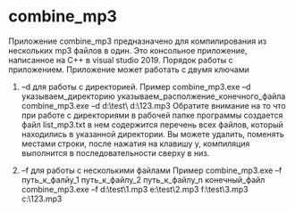 # combine_mp3
Приложение combine_mp3 предназначено для компилирования из нескольких mp3 файлов в один.
Это консольное приложение, написанное на С++ в visual studio 2019.
Порядок работы с приложением.
Приложение может работать с двумя ключами 
1)	–d для работы с директорией.
Пример   combine_mp3.exe –d указываем_директорию указываем_располжение_конечного_файла
combine_mp3.exe –d d:\test\ d:\123.mp3
Обратите внимание на то что при работе с директориями в рабочей папке программы создается файл list_mp3.txt в нем содержится перечень всех файлов, который находились в указанной директории. Вы можете удалить, поменять местами строки, после нажатия на клавишу y, компиляция выполнится в последовательности сверху в низ. 

2)	–f для работы с несколькими файлами
Пример combine_mp3.exe –f путь_к_фалйу_1 путь_к_файлу_2 путь_к_файлу_n конечный_файл
combine_mp3.exe –f d:\test\1.mp3 e:\test\2.mp3 f:\test\3.mp3 c:\123.mp3

